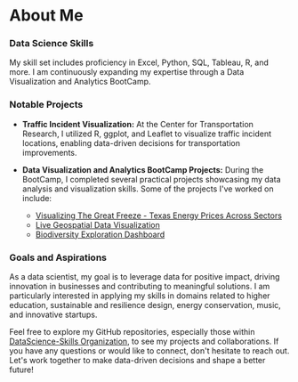 # About Me

### Data Science Skills

My skill set includes proficiency in Excel, Python, SQL, Tableau, R, and more. I am continuously expanding my expertise through a Data Visualization and Analytics BootCamp.

### Notable Projects

- **Traffic Incident Visualization:** At the Center for Transportation Research, I utilized R, ggplot, and Leaflet to visualize traffic incident locations, enabling data-driven decisions for transportation improvements.

- **Data Visualization and Analytics BootCamp Projects:** During the BootCamp, I completed several practical projects showcasing my data analysis and visualization skills. Some of the projects I've worked on include:
  - [Visualizing The Great Freeze - Texas Energy Prices Across Sectors](https://github.com/DataScience-Skills/Project-3-Visualizing-Data)
  - [Live Geospatial Data Visualization](https://github.com/DataScience-Skills/Live-Geospatial-Data-Visualization)
  - [Biodiversity Exploration Dashboard](https://github.com/DataScience-Skills/Belly-Button-Biodiversity-Exploration-Dashboard)

### Goals and Aspirations

As a data scientist, my goal is to leverage data for positive impact, driving innovation in businesses and contributing to meaningful solutions. I am particularly interested in applying my skills in domains related to higher education, sustainable and resilience design, energy conservation, music, and innovative startups.

Feel free to explore my GitHub repositories, especially those within [DataScience-Skills Organization](https://github.com/DataScience-Skills), to see my projects and collaborations. If you have any questions or would like to connect, don't hesitate to reach out. Let's work together to make data-driven decisions and shape a better future!

